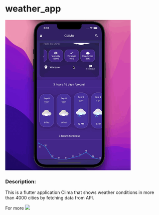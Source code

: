 # weather_app

![](https://github.com/lumberjack-programmer/weather_app/blob/master/weather_app_github_gif.gif)

### Description:

This is a flutter application Clima that shows weather conditions in more than 4000 cities by fetching data from API. 

For more ![](https://www.instagram.com/lumberjack_programmer/)
